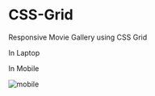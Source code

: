 # CSS-Grid
Responsive Movie Gallery using CSS Grid

In Laptop

In Mobile

![mobile](https://user-images.githubusercontent.com/46326443/69125440-d405a500-0acb-11ea-84af-9497104e2996.PNG)

